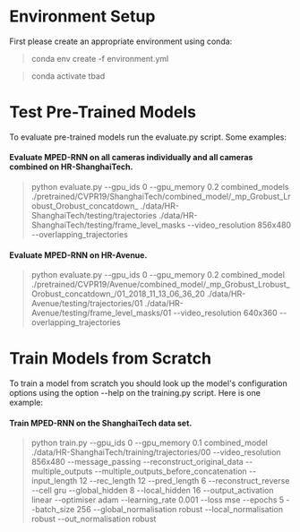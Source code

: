 # Environment Setup
First please create an appropriate environment using conda: 

> conda env create -f environment.yml

> conda activate tbad

# Test Pre-Trained Models
To evaluate pre-trained models run the evaluate.py script.
Some examples:

#### Evaluate MPED-RNN on all cameras individually and all cameras combined on HR-ShanghaiTech.
> python evaluate.py --gpu_ids 0 --gpu_memory 0.2 combined_models ./pretrained/CVPR19/ShanghaiTech/combined_model/\_mp_Grobust_Lrobust_Orobust_concatdown\_
 ./data/HR-ShanghaiTech/testing/trajectories ./data/HR-ShanghaiTech/testing/frame_level_masks --video_resolution 856x480 --overlapping_trajectories

#### Evaluate MPED-RNN on HR-Avenue.
> python evaluate.py --gpu_ids 0 --gpu_memory 0.2 combined_model ./pretrained/CVPR19/Avenue/combined_model/\_mp_Grobust_Lrobust_Orobust_concatdown\_/01_2018_11_13_06_36_20 
./data/HR-Avenue/testing/trajectories/01 ./data/HR-Avenue/testing/frame_level_masks/01 --video_resolution 640x360 --overlapping_trajectories

# Train Models from Scratch
To train a model from scratch you should look up the model's configuration options using the option --help on the training.py script. Here is one example:

#### Train MPED-RNN on the ShanghaiTech data set.
> python train.py --gpu_ids 0 --gpu_memory 0.1 combined_model ./data/HR-ShanghaiTech/training/trajectories/00 
--video_resolution 856x480 --message_passing --reconstruct_original_data --multiple_outputs --multiple_outputs_before_concatenation --input_length 12
 --rec_length 12 --pred_length 6 --reconstruct_reverse --cell gru --global_hidden 8 --local_hidden 16 --output_activation linear 
 --optimiser adam --learning_rate 0.001 --loss mse --epochs 5 --batch_size 256 --global_normalisation robust --local_normalisation robust 
 --out_normalisation robust
